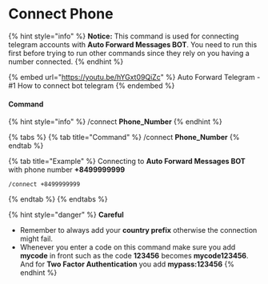 # Connect Phone

{% hint style="info" %}
**Notice:** This command is used for connecting telegram accounts with **Auto Forward Messages BOT**. You need to run this first before trying to run other commands since they rely on you having a number connected.
{% endhint %}

{% embed url="https://youtu.be/hYGxt09QiZc" %}
Auto Forward Telegram - #1 How to connect bot telegram
{% endembed %}

#### Command

{% hint style="info" %}
/connect **Phone\_Number**
{% endhint %}

{% tabs %}
{% tab title="Command" %}
/connect **Phone\_Number**
{% endtab %}

{% tab title="Example" %}
Connecting to **Auto Forward Messages BOT** with phone number **+8499999999**

```shell
/connect +8499999999
```
{% endtab %}
{% endtabs %}

{% hint style="danger" %}
**Careful**

* Remember to always add your **country prefix** otherwise the connection might fail.
* Whenever you enter a code on this command make sure you add **mycode** in front such as the code **123456** becomes **mycode123456**. And for **Two Factor Authentication** you add **mypass:123456**
{% endhint %}
